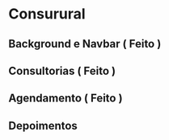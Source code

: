 # Consurural

## Background e Navbar ( Feito )

## Consultorias ( Feito )

## Agendamento ( Feito )

## Depoimentos
